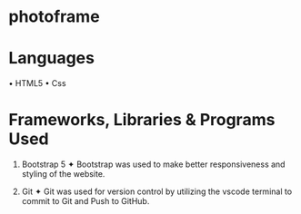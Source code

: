 # photoframe


# Languages
• HTML5
• Css

# Frameworks, Libraries & Programs Used
1. Bootstrap 5
 ✦  Bootstrap was used to make better responsiveness and styling of the website.

2. Git
 ✦  Git was used for version control by utilizing the vscode terminal to commit to Git and Push to GitHub.

